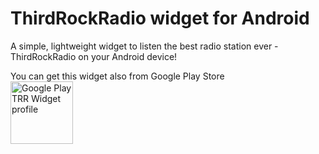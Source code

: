 ThirdRockRadio widget for Android
==================================
A simple, lightweight widget to listen the best radio station ever - ThirdRockRadio on your Android device! 

You can get this widget also from Google Play Store<br />
<img width="100px" height="100px" src="http://qrcode.kaywa.com/img.php?s=8&amp;d=https%3A%2F%2Fplay.google.com%2Fstore%2Fapps%2Fdetails%3Fid%3Dpl.michalu.trr.widget" alt="Google Play TRR Widget profile" title="QR code for quick install" /></p>